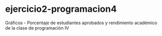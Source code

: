 # ejercicio2-programacion4
Gráficos - Porcentaje de estudiantes aprobados y rendimiento académico de la clase de programación IV
